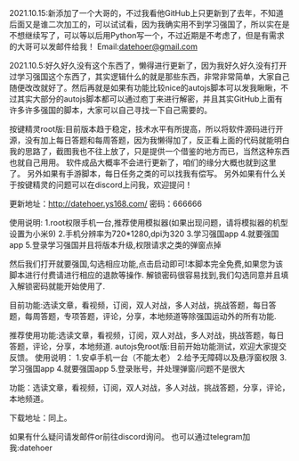 2021.10.15:新添加了一个大哥的，不过我看他GitHub上只更新到了去年，不知道后面又是谁二次加工的，可以试试看，因为我确实用不到学习强国了，所以实在是不想继续写了，可以等以后用Python写一个，不过近期是不考虑了，但是有需求的大哥可以发邮件给我！
Email:datehoer@gmail.com

2021.10.5:好久好久没有这个东西了，懒得进行更新了，因为我好久好久没有打开过学习强国这个东西了，其实逻辑什么的就是那些东西，非常非常简单，大家自己随便改改就好了。然后再就是如果有功能比较nice的autojs脚本可以发我瞅瞅，不过其实大部分的autojs脚本都可以通过庖丁来进行解密，并且其实GitHub上面有许多许多强国的脚本，大家可以自己寻找一下自己需要的。


按键精灵root版:目前版本趋于稳定，技术水平有所提高，所以将软件源码进行开源，没有加上每日答题和每周答题，因为我懒得加了，反正看上面的代码就能明白我的思路了，截图我也不往上放了，只是提供一个借鉴的地方而已，当然这种东西也就自己用用。
软件成品大概率不会进行更新了，咱们的缘分大概也就到这里了。
另外如果有手游脚本，每日任务之类的可以找我有偿写。
另外如果有什么关于按键精灵的问题可以在discord上问我，欢迎提问！




更新地址：http://datehoer.ys168.com/   密码：666666

使用说明:
1.root权限手机一台,推荐使用模拟器(如果出现问题，请将模拟器的机型设置为小米9)
2.手机分辨率为720*1280,dpi为320
3.学习强国app
4.就要强国app
5.登录学习强国并且将版本升级,权限请求之类的弹窗点掉


然后我们打开就要强国,勾选相应功能,点击启动即可!本脚本完全免费,如果您为该脚本进行付费请进行相应的退款等操作.
解锁密码很容易找到,我们勾选同意并且填入解锁密码就能开始使用了.

目前功能:选读文章，看视频，订阅，双人对战，多人对战，挑战答题，每日答题，每周答题，专项答题，评论，分享，本地频道等除强国运动外的所有功能.

推荐使用功能:选读文章，看视频，订阅，双人对战，多人对战，挑战答题，每日答题，评论，分享，本地频道.
autojs免root版:目前开始功能测试，欢迎大家提交反馈。
使用说明：
1.安卓手机一台（不能太老）
2.给予无障碍以及悬浮窗权限
3.学习强国app
4.就要强国app
5.登录账号，并处理弹窗/问题不是很大

功能：选读文章，看视频，订阅，双人对战，多人对战，挑战答题，分享，评论，本地频道。

下载地址：同上。

如果有什么疑问请发邮件or前往discord询问。
也可以通过telegram加我:datehoer
